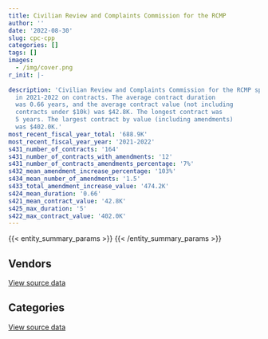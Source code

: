 ```yaml
---
title: Civilian Review and Complaints Commission for the RCMP
author: ''
date: '2022-08-30'
slug: cpc-cpp
categories: []
tags: []
images:
  - /img/cover.png
r_init: |-
  
description: 'Civilian Review and Complaints Commission for the RCMP spent an estimated $688.9K
  in 2021-2022 on contracts. The average contract duration
  was 0.66 years, and the average contract value (not including
  contracts under $10k) was $42.8K. The longest contract was
  5 years. The largest contract by value (including amendments)
  was $402.0K.'
most_recent_fiscal_year_total: '688.9K'
most_recent_fiscal_year_year: '2021-2022'
s431_number_of_contracts: '164'
s431_number_of_contracts_with_amendments: '12'
s431_number_of_contracts_amendments_percentage: '7%'
s432_mean_amendment_increase_percentage: '103%'
s434_mean_number_of_amendments: '1.5'
s433_total_amendment_increase_value: '474.2K'
s424_mean_duration: '0.66'
s421_mean_contract_value: '42.8K'
s425_max_duration: '5'
s422_max_contract_value: '402.0K'
---
```


<script src="/rmarkdown-libs/htmlwidgets/htmlwidgets.js"></script>
<link href="/rmarkdown-libs/datatables-css/datatables-crosstalk.css" rel="stylesheet" />
<script src="/rmarkdown-libs/datatables-binding/datatables.js"></script>
<script src="/rmarkdown-libs/jquery/jquery-3.6.0.min.js"></script>
<link href="/rmarkdown-libs/dt-core-bootstrap/css/dataTables.bootstrap.min.css" rel="stylesheet" />
<link href="/rmarkdown-libs/dt-core-bootstrap/css/dataTables.bootstrap.extra.css" rel="stylesheet" />
<script src="/rmarkdown-libs/dt-core-bootstrap/js/jquery.dataTables.min.js"></script>
<script src="/rmarkdown-libs/dt-core-bootstrap/js/dataTables.bootstrap.min.js"></script>
<link href="/rmarkdown-libs/crosstalk/css/crosstalk.min.css" rel="stylesheet" />
<script src="/rmarkdown-libs/crosstalk/js/crosstalk.min.js"></script>
<script src="/rmarkdown-libs/htmlwidgets/htmlwidgets.js"></script>
<link href="/rmarkdown-libs/datatables-css/datatables-crosstalk.css" rel="stylesheet" />
<script src="/rmarkdown-libs/datatables-binding/datatables.js"></script>
<script src="/rmarkdown-libs/jquery/jquery-3.6.0.min.js"></script>
<link href="/rmarkdown-libs/dt-core-bootstrap/css/dataTables.bootstrap.min.css" rel="stylesheet" />
<link href="/rmarkdown-libs/dt-core-bootstrap/css/dataTables.bootstrap.extra.css" rel="stylesheet" />
<script src="/rmarkdown-libs/dt-core-bootstrap/js/jquery.dataTables.min.js"></script>
<script src="/rmarkdown-libs/dt-core-bootstrap/js/dataTables.bootstrap.min.js"></script>
<link href="/rmarkdown-libs/crosstalk/css/crosstalk.min.css" rel="stylesheet" />
<script src="/rmarkdown-libs/crosstalk/js/crosstalk.min.js"></script>

{{< entity_summary_params >}}
{{< /entity_summary_params >}}

## Vendors

<div id="htmlwidget-1" style="width:100%;height:auto;" class="datatables html-widget"></div>
<script type="application/json" data-for="htmlwidget-1">{"x":{"style":"bootstrap","filter":"none","vertical":false,"data":[["<a href=\"/vendors/artemp_personnel_services/\">ARTEMP PERSONNEL SERVICES<\/a>","<a href=\"/vendors/blackberry/\">BLACKBERRY<\/a>","<a href=\"/vendors/canadian_corps_of_commissionaires/\">CANADIAN CORPS OF COMMISSIONAIRES<\/a>","<a href=\"/vendors/cistel_technology/\">CISTEL TECHNOLOGY<\/a>","<a href=\"/vendors/csdc_systems/\">CSDC SYSTEMS<\/a>","<a href=\"/vendors/decisive_group/\">DECISIVE GROUP<\/a>","<a href=\"/vendors/ebsco_canada/\">EBSCO CANADA<\/a>","<a href=\"/vendors/ecole_de_langues_la_cite/\">ECOLE DE LANGUES LA CITE<\/a>","<a href=\"/vendors/excel_human_resources/\">EXCEL HUMAN RESOURCES<\/a>","<a href=\"/vendors/ids_systems_consultants/\">IDS SYSTEMS CONSULTANTS<\/a>","<a href=\"/vendors/international_reporting/\">INTERNATIONAL REPORTING<\/a>","<a href=\"/vendors/itex/\">ITEX<\/a>","<a href=\"/vendors/lumina_it/\">LUMINA IT<\/a>","<a href=\"/vendors/microsoft_canada/\">MICROSOFT CANADA<\/a>","<a href=\"/vendors/nisha_techonologies/\">NISHA TECHONOLOGIES<\/a>","<a href=\"/vendors/pragmatic_conferencing/\">PRAGMATIC CONFERENCING<\/a>","<a href=\"/vendors/purelogic/\">PURELOGIC<\/a>","<a href=\"/vendors/quintet_consulting/\">QUINTET CONSULTING<\/a>","<a href=\"/vendors/telecom_computer_services/\">TELECOM COMPUTER SERVICES<\/a>","<a href=\"/vendors/university_of_ottawa/\">UNIVERSITY OF OTTAWA<\/a>","<a href=\"/vendors/vmware/\">VMWARE<\/a>","<a href=\"/vendors/workdynamics_technologies/\">WORKDYNAMICS TECHNOLOGIES<\/a>"],[24635.13,null,36514.7,null,10955.35,59887.74,40703.39,18569.2,59057.39,null,null,null,7478.55,null,null,24424.01,18509.18,109429.99,83958.94,2327.68,null,80258.91],[39795.21,null,37764.13,43921,2731.33,121215.03,null,23614.7,20770.02,29195.14,24998.99,27905.25,104638,null,55837.5,17332.41,179845.04,25565.8,43798,null,12336.7,80478.79],[97801.5,17900.69,null,null,null,58870.47,93290.01,30260,14686.46,53196.92,24998.99,null,null,null,null,null,39550,null,null,null,8861.57,80258.91],[null,21526.48,null,41629.2,null,126490.45,null,20558,null,24860,24998.99,12199.49,39998.61,6885.47,21998.84,null,null,null,null,null,null,null]],"container":"<table class=\"table table-striped table-hover row-border order-column display\">\n  <thead>\n    <tr>\n      <th>Vendor<\/th>\n      <th>2018-2019<\/th>\n      <th>2019-2020<\/th>\n      <th>2020-2021<\/th>\n      <th>2021-2022<\/th>\n    <\/tr>\n  <\/thead>\n<\/table>","options":{"order":[[4,"desc"]],"pageLength":10,"autoWidth":true,"columnDefs":[{"targets":1,"render":"function(data, type, row, meta) {\n    return type !== 'display' ? data : DTWidget.formatCurrency(data, \"$\", 2, 3, \",\", \".\", true, null);\n  }"},{"targets":2,"render":"function(data, type, row, meta) {\n    return type !== 'display' ? data : DTWidget.formatCurrency(data, \"$\", 2, 3, \",\", \".\", true, null);\n  }"},{"targets":3,"render":"function(data, type, row, meta) {\n    return type !== 'display' ? data : DTWidget.formatCurrency(data, \"$\", 2, 3, \",\", \".\", true, null);\n  }"},{"targets":4,"render":"function(data, type, row, meta) {\n    return type !== 'display' ? data : DTWidget.formatCurrency(data, \"$\", 2, 3, \",\", \".\", true, null);\n  }"},{"width":"16%","targets":[1,2,3,4]},{"className":"dt-right","targets":[1,2,3,4]}],"orderClasses":false}},"evals":["options.columnDefs.0.render","options.columnDefs.1.render","options.columnDefs.2.render","options.columnDefs.3.render"],"jsHooks":[]}</script>
<p class="text-right">
<a href="https://github.com/GoC-Spending/contracts-data/tree/main/data/out/departments/cpc-cpp/summary_by_fiscal_year_by_vendor.csv" class="source-data-link btn btn-link">View source data</a>
</p>

## Categories

<div id="htmlwidget-2" style="width:100%;height:auto;" class="datatables html-widget"></div>
<script type="application/json" data-for="htmlwidget-2">{"x":{"style":"bootstrap","filter":"none","vertical":false,"data":[["<a href=\"/categories/facilities_and_construction/\">Facilities and construction<\/a>","<a href=\"/categories/office_management/\">Office management<\/a>","<a href=\"/categories/professional_services/\">Professional services<\/a>","<a href=\"/categories/information_technology/\">Information technology<\/a>","<a href=\"/categories/human_capital/\">Human capital<\/a>"],[88826.37,57092.56,903553.59,426784.1,87960.56],[37234.07,34170.91,351982.87,1029306.35,201373.15],[null,12964.61,160864.37,374401.99,366557.39],[null,12746.4,307216.25,251649.02,117288.17]],"container":"<table class=\"table table-striped table-hover row-border order-column display\">\n  <thead>\n    <tr>\n      <th>Category<\/th>\n      <th>2018-2019<\/th>\n      <th>2019-2020<\/th>\n      <th>2020-2021<\/th>\n      <th>2021-2022<\/th>\n    <\/tr>\n  <\/thead>\n<\/table>","options":{"order":[[4,"desc"]],"dom":"t","pageLength":30,"autoWidth":true,"columnDefs":[{"targets":1,"render":"function(data, type, row, meta) {\n    return type !== 'display' ? data : DTWidget.formatCurrency(data, \"$\", 2, 3, \",\", \".\", true, null);\n  }"},{"targets":2,"render":"function(data, type, row, meta) {\n    return type !== 'display' ? data : DTWidget.formatCurrency(data, \"$\", 2, 3, \",\", \".\", true, null);\n  }"},{"targets":3,"render":"function(data, type, row, meta) {\n    return type !== 'display' ? data : DTWidget.formatCurrency(data, \"$\", 2, 3, \",\", \".\", true, null);\n  }"},{"targets":4,"render":"function(data, type, row, meta) {\n    return type !== 'display' ? data : DTWidget.formatCurrency(data, \"$\", 2, 3, \",\", \".\", true, null);\n  }"},{"width":"16%","targets":[1,2,3,4]},{"className":"dt-right","targets":[1,2,3,4]}],"orderClasses":false,"lengthMenu":[10,25,30,50,100]}},"evals":["options.columnDefs.0.render","options.columnDefs.1.render","options.columnDefs.2.render","options.columnDefs.3.render"],"jsHooks":[]}</script>
<p class="text-right">
<a href="https://github.com/GoC-Spending/contracts-data/tree/main/data/out/departments/cpc-cpp/summary_by_fiscal_year_by_category.csv" class="source-data-link btn btn-link">View source data</a>
</p>
